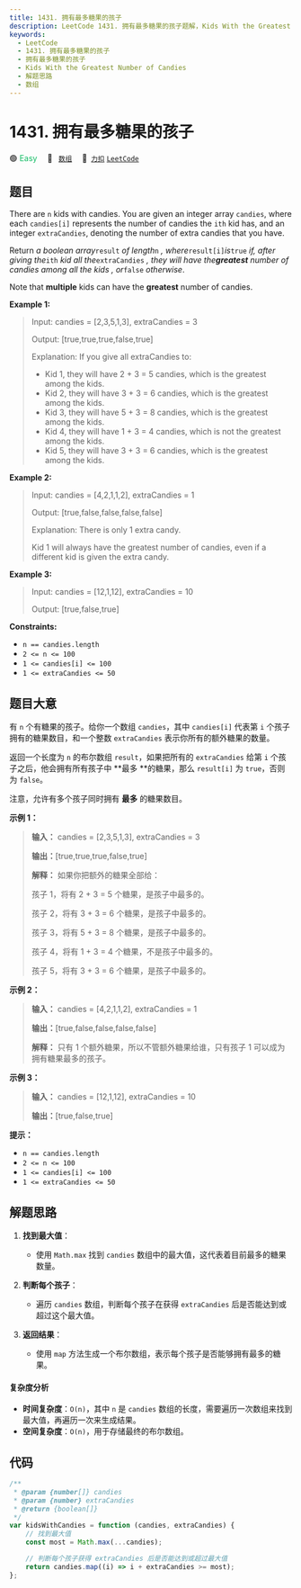 ```yaml
---
title: 1431. 拥有最多糖果的孩子
description: LeetCode 1431. 拥有最多糖果的孩子题解，Kids With the Greatest Number of Candies，包含解题思路、复杂度分析以及完整的 JavaScript 代码实现。
keywords:
  - LeetCode
  - 1431. 拥有最多糖果的孩子
  - 拥有最多糖果的孩子
  - Kids With the Greatest Number of Candies
  - 解题思路
  - 数组
---
```


# 1431. 拥有最多糖果的孩子

🟢 <font color=#15bd66>Easy</font>&emsp; 🔖&ensp; [`数组`](/tag/array.md)&emsp; 🔗&ensp;[`力扣`](https://leetcode.cn/problems/kids-with-the-greatest-number-of-candies) [`LeetCode`](https://leetcode.com/problems/kids-with-the-greatest-number-of-candies)

## 题目

There are `n` kids with candies. You are given an integer array `candies`,
where each `candies[i]` represents the number of candies the `ith` kid has,
and an integer `extraCandies`, denoting the number of extra candies that you
have.

Return _a boolean array_`result` _of length_`n` _, where_`result[i]`_is_`true`
_if, after giving the_`ith` _kid all the_`extraCandies` _, they will have
the**greatest** number of candies among all the kids_ _, or_`false`
_otherwise_.

Note that **multiple** kids can have the **greatest** number of candies.

**Example 1:**

> Input: candies = [2,3,5,1,3], extraCandies = 3
>
> Output: [true,true,true,false,true]
>
> Explanation: If you give all extraCandies to:
>
> - Kid 1, they will have 2 + 3 = 5 candies, which is the greatest among the kids.
> - Kid 2, they will have 3 + 3 = 6 candies, which is the greatest among the kids.
> - Kid 3, they will have 5 + 3 = 8 candies, which is the greatest among the kids.
> - Kid 4, they will have 1 + 3 = 4 candies, which is not the greatest among the kids.
> - Kid 5, they will have 3 + 3 = 6 candies, which is the greatest among the kids.

**Example 2:**

> Input: candies = [4,2,1,1,2], extraCandies = 1
>
> Output: [true,false,false,false,false]
>
> Explanation: There is only 1 extra candy.
>
> Kid 1 will always have the greatest number of candies, even if a different kid is given the extra candy.

**Example 3:**

> Input: candies = [12,1,12], extraCandies = 10
>
> Output: [true,false,true]

**Constraints:**

- `n == candies.length`
- `2 <= n <= 100`
- `1 <= candies[i] <= 100`
- `1 <= extraCandies <= 50`

## 题目大意

有 `n` 个有糖果的孩子。给你一个数组 `candies`，其中 `candies[i]` 代表第 `i` 个孩子拥有的糖果数目，和一个整数
`extraCandies` 表示你所有的额外糖果的数量。

返回一个长度为 `n` 的布尔数组 `result`，如果把所有的 `extraCandies` 给第 `i` 个孩子之后，他会拥有所有孩子中 **最多
**的糖果，那么 `result[i]` 为 `true`，否则为 `false`。

注意，允许有多个孩子同时拥有 **最多** 的糖果数目。

**示例 1：**

> **输入：** candies = [2,3,5,1,3], extraCandies = 3
>
> **输出：**[true,true,true,false,true]
>
> **解释：** 如果你把额外的糖果全部给：
>
> 孩子 1，将有 2 + 3 = 5 个糖果，是孩子中最多的。
>
> 孩子 2，将有 3 + 3 = 6 个糖果，是孩子中最多的。
>
> 孩子 3，将有 5 + 3 = 8 个糖果，是孩子中最多的。
>
> 孩子 4，将有 1 + 3 = 4 个糖果，不是孩子中最多的。
>
> 孩子 5，将有 3 + 3 = 6 个糖果，是孩子中最多的。

**示例 2：**

> **输入：** candies = [4,2,1,1,2], extraCandies = 1
>
> **输出：**[true,false,false,false,false]
>
> **解释：** 只有 1 个额外糖果，所以不管额外糖果给谁，只有孩子 1 可以成为拥有糖果最多的孩子。

**示例 3：**

> **输入：** candies = [12,1,12], extraCandies = 10
>
> **输出：**[true,false,true]

**提示：**

- `n == candies.length`
- `2 <= n <= 100`
- `1 <= candies[i] <= 100`
- `1 <= extraCandies <= 50`

## 解题思路

1. **找到最大值**：

   - 使用 `Math.max` 找到 `candies` 数组中的最大值，这代表着目前最多的糖果数量。

2. **判断每个孩子**：

   - 遍历 `candies` 数组，判断每个孩子在获得 `extraCandies` 后是否能达到或超过这个最大值。

3. **返回结果**：
   - 使用 `map` 方法生成一个布尔数组，表示每个孩子是否能够拥有最多的糖果。

#### 复杂度分析

- **时间复杂度**：`O(n)`，其中 `n` 是 `candies` 数组的长度，需要遍历一次数组来找到最大值，再遍历一次来生成结果。
- **空间复杂度**：`O(n)`，用于存储最终的布尔数组。

## 代码

```javascript
/**
 * @param {number[]} candies
 * @param {number} extraCandies
 * @return {boolean[]}
 */
var kidsWithCandies = function (candies, extraCandies) {
	// 找到最大值
	const most = Math.max(...candies);

	// 判断每个孩子获得 extraCandies 后是否能达到或超过最大值
	return candies.map((i) => i + extraCandies >= most);
};
```
